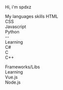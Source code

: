 Hi, i'm spdxz

My languages skills 
  HTML <br>
  CSS<br>
  Javascript<br>
  Python<br>
  --<br>
  Learning<br>
    C#<br>
    C<br>
    C++<br>

Frameworks/Libs<br>
  Learning<br>
    Vue.js<br>
    Node.js<br>
